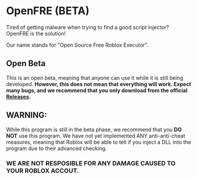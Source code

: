 # OpenFRE (BETA)
Tired of getting malware when trying to find a good script injector? OpenFRE is the solution!

Our name stands for "Open Source Free Roblox Executor".

## Open Beta
This is an open beta, meaning that anyone can use it while it is still being developed.
**However, this does not mean that everything will work. Expect many bugs, and we recommend that you only download from the official [Releases](https://github.com/kevlu8/OpenFRE/releases).**

## WARNING:
While this program is still in the beta phase, we recommend that you **DO NOT** use this program. We have not yet implemented ANY anti-anti-cheat measures, meaning that Roblox will be able to tell if you inject a DLL into the program due to their advanced checking. 

### **WE ARE NOT RESPOSIBLE FOR ANY DAMAGE CAUSED TO YOUR ROBLOX ACCOUT.**
